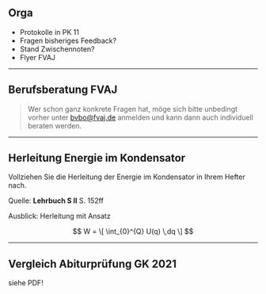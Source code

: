 ## Orga

* Protokolle in PK 11
* Fragen bisheriges Feedback?
* Stand Zwischennoten?
* Flyer FVAJ

---

## Berufsberatung FVAJ

> Wer schon ganz konkrete Fragen hat, möge sich bitte unbedingt vorher unter bvbo@fvaj.de anmelden und kann dann auch individuell beraten werden.

---

## Herleitung Energie im Kondensator

Vollziehen Sie die Herleitung der Energie im Kondensator in Ihrem Hefter nach. 

Quelle: **Lehrbuch S II** S. 152ff

Ausblick: Herleitung mit Ansatz 

$$
W = \[ \int_{0}^{Q} U(q) \,dq \]
$$

---

## Vergleich Abiturprüfung GK 2021

siehe PDF!